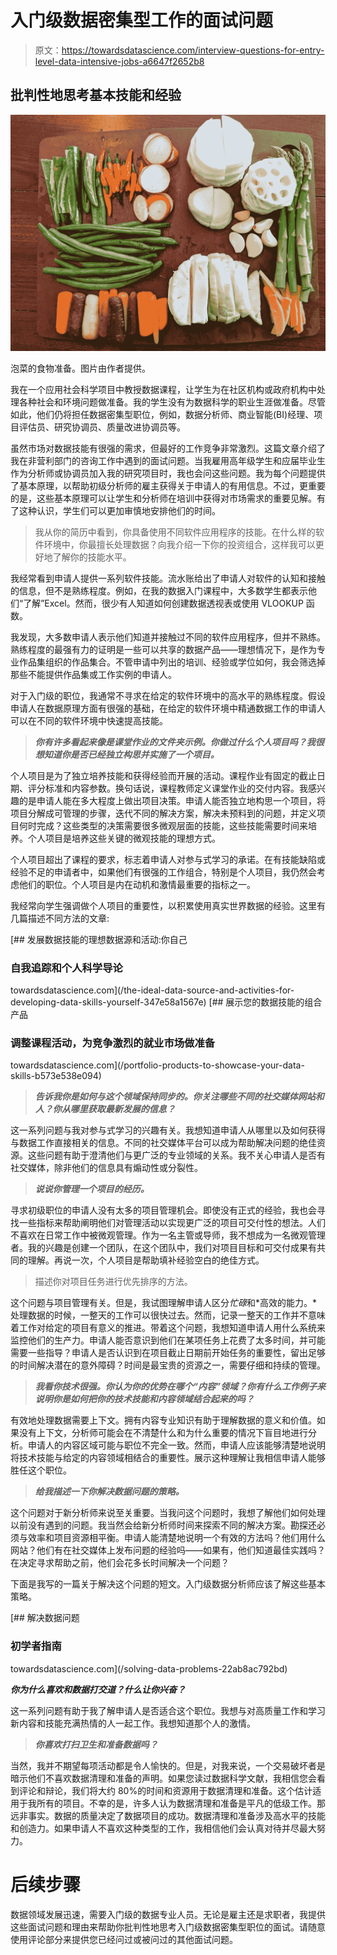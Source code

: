 # 入门级数据密集型工作的面试问题

> 原文：<https://towardsdatascience.com/interview-questions-for-entry-level-data-intensive-jobs-a6647f2652b8>

## 批判性地思考基本技能和经验

![](img/01eec318ed2ab4ef34632a89f65fd4ef.png)

泡菜的食物准备。图片由作者提供。

我在一个应用社会科学项目中教授数据课程，让学生为在社区机构或政府机构中处理各种社会和环境问题做准备。我的学生没有为数据科学的职业生涯做准备。尽管如此，他们仍将担任数据密集型职位，例如，数据分析师、商业智能(BI)经理、项目评估员、研究协调员、质量改进协调员等。

虽然市场对数据技能有很强的需求，但最好的工作竞争非常激烈。这篇文章介绍了我在非营利部门的咨询工作中遇到的面试问题。当我雇用高年级学生和应届毕业生作为分析师或协调员加入我的研究项目时，我也会问这些问题。我为每个问题提供了基本原理，以帮助初级分析师的雇主获得关于申请人的有用信息。不过，更重要的是，这些基本原理可以让学生和分析师在培训中获得对市场需求的重要见解。有了这种认识，学生们可以更加审慎地安排他们的时间。

> 我从你的简历中看到，你具备使用不同软件应用程序的技能。在什么样的软件环境中，你最擅长处理数据？向我介绍一下你的投资组合，这样我可以更好地了解你的技能水平。

我经常看到申请人提供一系列软件技能。流水账给出了申请人对软件的认知和接触的信息，但不是熟练程度。例如，在我的数据入门课程中，大多数学生都表示他们“了解”Excel。然而，很少有人知道如何创建数据透视表或使用 VLOOKUP 函数。

我发现，大多数申请人表示他们知道并接触过不同的软件应用程序，但并不熟练。熟练程度的最强有力的证明是一些可以共享的数据产品——理想情况下，是作为专业作品集组织的作品集合。不管申请中列出的培训、经验或学位如何，我会筛选掉那些不能提供作品集或工作实例的申请人。

对于入门级的职位，我通常不寻求在给定的软件环境中的高水平的熟练程度。假设申请人在数据原理方面有很强的基础，在给定的软件环境中精通数据工作的申请人可以在不同的软件环境中快速提高技能。

> ***你有许多看起来像是课堂作业的文件夹示例。你做过什么个人项目吗？我很想知道你是否已经独立构思并实施了一个项目。***

个人项目是为了独立培养技能和获得经验而开展的活动。课程作业有固定的截止日期、评分标准和内容参数。换句话说，课程教师定义课堂作业的交付内容。我感兴趣的是申请人能在多大程度上做出项目决策。申请人能否独立地构思一个项目，将项目分解成可管理的步骤，迭代不同的解决方案，解决未预料到的问题，并定义项目何时完成？这些类型的决策需要很多微观层面的技能，这些技能需要时间来培养。个人项目是培养这些关键的微观技能的理想方式。

个人项目超出了课程的要求，标志着申请人对参与式学习的承诺。在有技能缺陷或经验不足的申请者中，如果他们有很强的工作组合，特别是个人项目，我仍然会考虑他们的职位。个人项目是内在动机和激情最重要的指标之一。

我经常向学生强调做个人项目的重要性，以积累使用真实世界数据的经验。这里有几篇描述不同方法的文章:

[](/the-ideal-data-source-and-activities-for-developing-data-skills-yourself-347e58a1567e) [## 发展数据技能的理想数据源和活动:你自己

### 自我追踪和个人科学导论

towardsdatascience.com](/the-ideal-data-source-and-activities-for-developing-data-skills-yourself-347e58a1567e) [](/portfolio-products-to-showcase-your-data-skills-b573e538e094) [## 展示您的数据技能的组合产品

### 调整课程活动，为竞争激烈的就业市场做准备

towardsdatascience.com](/portfolio-products-to-showcase-your-data-skills-b573e538e094) 

> ***告诉我你是如何与这个领域保持同步的。你关注哪些不同的社交媒体网站和人？你从哪里获取最新发展的信息？***

这一系列问题与我对参与式学习的兴趣有关。我想知道申请人从哪里以及如何获得与数据工作直接相关的信息。不同的社交媒体平台可以成为帮助解决问题的绝佳资源。这些问题有助于澄清他们与更广泛的专业领域的关系。我不关心申请人是否有社交媒体，除非他们的信息具有煽动性或分裂性。

> ***说说你管理一个项目的经历。***

寻求初级职位的申请人没有太多的项目管理机会。即使没有正式的经验，我也会寻找一些指标来帮助阐明他们对管理活动以实现更广泛的项目可交付性的想法。人们不喜欢在日常工作中被微观管理。作为一名主管或导师，我不想成为一名微观管理者。我的兴趣是创建一个团队，在这个团队中，我们对项目目标和可交付成果有共同的理解。再说一次，个人项目是帮助填补经验空白的绝佳方式。

> 描述你对项目任务进行优先排序的方法。

这个问题与项目管理有关。但是，我试图理解申请人区分*忙碌*和*高效的能力。*处理数据的时候，一整天的工作可以很快过去。然而，记录一整天的工作并不意味着工作对给定的项目有意义的推进。带着这个问题，我想知道申请人用什么系统来监控他们的生产力。申请人能否意识到他们在某项任务上花费了太多时间，并可能需要一些指导？申请人是否认识到在项目截止日期前开始任务的重要性，留出足够的时间解决潜在的意外障碍？时间是最宝贵的资源之一，需要仔细和持续的管理。

> ***我看你技术很强。你认为你的优势在哪个“内容”领域？你有什么工作例子来说明你是如何把你的技术技能和内容领域结合起来的吗？***

有效地处理数据需要上下文。拥有内容专业知识有助于理解数据的意义和价值。如果没有上下文，分析师可能会在不清楚什么和为什么重要的情况下盲目地进行分析。申请人的内容区域可能与职位不完全一致。然而，申请人应该能够清楚地说明将技术技能与给定的内容领域相结合的重要性。展示这种理解让我相信申请人能够胜任这个职位。

> ***给我描述一下你解决数据问题的策略。***

这个问题对于新分析师来说至关重要。当我问这个问题时，我想了解他们如何处理以前没有遇到的问题。我当然会给新分析师时间来探索不同的解决方案。勘探还必须与效率和项目资源相平衡。申请人能清楚地说明一个有效的方法吗？他们用什么网站？他们有在社交媒体上发布问题的经验吗——如果有，他们知道最佳实践吗？在决定寻求帮助之前，他们会花多长时间解决一个问题？

下面是我写的一篇关于解决这个问题的短文。入门级数据分析师应该了解这些基本策略。

[](/solving-data-problems-22ab8ac792bd) [## 解决数据问题

### 初学者指南

towardsdatascience.com](/solving-data-problems-22ab8ac792bd) 

***你为什么喜欢和数据打交道？什么让你兴奋？***

这一系列问题有助于我了解申请人是否适合这个职位。我想与对高质量工作和学习新内容和技能充满热情的人一起工作。我想知道那个人的激情。

> ***你喜欢打扫卫生和准备数据吗？***

当然，我并不期望每项活动都是令人愉快的。但是，对我来说，一个交易破坏者是暗示他们不喜欢数据清理和准备的声明。如果您读过数据科学文献，我相信您会看到评论和辩论，我们将大约 80%的时间和资源用于数据清理和准备。这个估计适用于我所有的项目。不幸的是，许多人认为数据清理和准备是平凡的低级工作。那远非事实。数据的质量决定了数据项目的成功。数据清理和准备涉及高水平的技能和创造力。如果申请人不喜欢这种类型的工作，我相信他们会认真对待并尽最大努力。

# 后续步骤

数据领域发展迅速，需要入门级的数据专业人员。无论是雇主还是求职者，我提供这些面试问题和理由来帮助你批判性地思考入门级数据密集型职位的面试。请随意使用评论部分来提供您已经问过或被问过的其他面试问题。